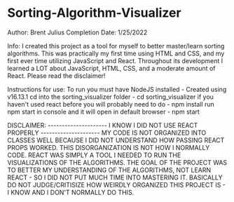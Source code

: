 # Sorting-Algorithm-Visualizer
Author: Brent Julius
Completion Date: 1/25/2022

Info:
I created this project as a tool for myself to better master/learn sorting algorithms.
This was practically my first time using HTML and CSS, and my first ever time utilizing
JavaScript and React. Throughout its development I learned a LOT about JavaScript, HTML,
CSS, and a moderate amount of React. Please read the disclaimer!

Instructions for use:
To run you must have NodeJS installed - Created using v16.13.1
cd into the sorting_visualizer folder - cd sorting_visualizer
if you haven't used react before you will probably need to do - npm install
run npm start in console and it will open in default browser - npm start

DISCLAIMER:
--------------------- I KNOW I DID NOT USE REACT PROPERLY --------------------- 
MY CODE IS NOT ORGANIZED INTO CLASSES WELL BECAUSE I DID NOT UNDERSTAND HOW PASSING
REACT PROPS WORKED. THIS DISORGANIZATION IS NOT HOW I NORMALLY CODE. REACT WAS SIMPLY
A TOOL I NEEDED TO RUN THE VISUALIZATIONS OF THE ALGORITHMS. THE GOAL OF THE PROJECT
WAS TO BETTER MY UNDERSTANDING OF THE ALGORITHMS, NOT LEARN REACT - SO I DID NOT PUT
MUCH TIME INTO MASTERING IT. BASICALLY DO NOT JUDGE/CRITISIZE HOW WEIRDLY ORGANIZED
THIS PROJECT IS - I KNOW AND I DON'T NORMALLY DO THIS.